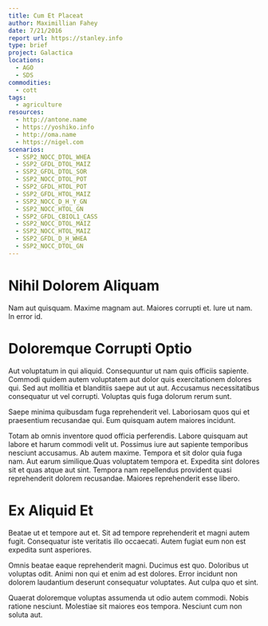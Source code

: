 ```yaml
---
title: Cum Et Placeat
author: Maximillian Fahey
date: 7/21/2016
report url: https://stanley.info
type: brief
project: Galactica
locations:
  - AGO
  - SDS
commodities:
  - cott
tags:
  - agriculture
resources:
  - http://antone.name
  - https://yoshiko.info
  - http://oma.name
  - https://nigel.com
scenarios:
  - SSP2_NOCC_DTOL_WHEA
  - SSP2_GFDL_DTOL_MAIZ
  - SSP2_GFDL_DTOL_SOR
  - SSP2_NOCC_DTOL_POT
  - SSP2_GFDL_HTOL_POT
  - SSP2_GFDL_HTOL_MAIZ
  - SSP2_NOCC_D_H_Y_GN
  - SSP2_NOCC_HTOL_GN
  - SSP2_GFDL_CBIOL1_CASS
  - SSP2_NOCC_DTOL_MAIZ
  - SSP2_NOCC_HTOL_MAIZ
  - SSP2_GFDL_D_H_WHEA
  - SSP2_NOCC_DTOL_GN
---
```

# Nihil Dolorem Aliquam
Nam aut quisquam. Maxime magnam aut. Maiores corrupti et. Iure ut nam. In error id.

# Doloremque Corrupti Optio
Aut voluptatum in qui aliquid. Consequuntur ut nam quis officiis sapiente. Commodi quidem autem voluptatem aut dolor quis exercitationem dolores qui. Sed aut mollitia et blanditiis saepe aut ut aut. Accusamus necessitatibus consequatur ut vel corrupti. Voluptas quis fuga dolorum rerum sunt.
 Saepe minima quibusdam fuga reprehenderit vel. Laboriosam quos qui et praesentium recusandae qui. Eum quisquam autem maiores incidunt.
 Totam ab omnis inventore quod officia perferendis. Labore quisquam aut labore et harum commodi velit ut. Possimus iure aut sapiente temporibus nesciunt accusamus. Ab autem maxime. Tempora et sit dolor quia fuga nam. Aut earum similique.Quas voluptatem tempora et. Expedita sint dolores sit et quas atque aut sint. Tempora nam repellendus provident quasi reprehenderit dolorem recusandae. Maiores reprehenderit esse libero.

# Ex Aliquid Et
Beatae ut et tempore aut et. Sit ad tempore reprehenderit et magni autem fugit. Consequatur iste veritatis illo occaecati. Autem fugiat eum non est expedita sunt asperiores.
 Omnis beatae eaque reprehenderit magni. Ducimus est quo. Doloribus ut voluptas odit. Animi non qui et enim ad est dolores. Error incidunt non dolorem laudantium deserunt consequatur voluptates. Aut culpa quo et sint.
 Quaerat doloremque voluptas assumenda ut odio autem commodi. Nobis ratione nesciunt. Molestiae sit maiores eos tempora. Nesciunt cum non soluta aut.
